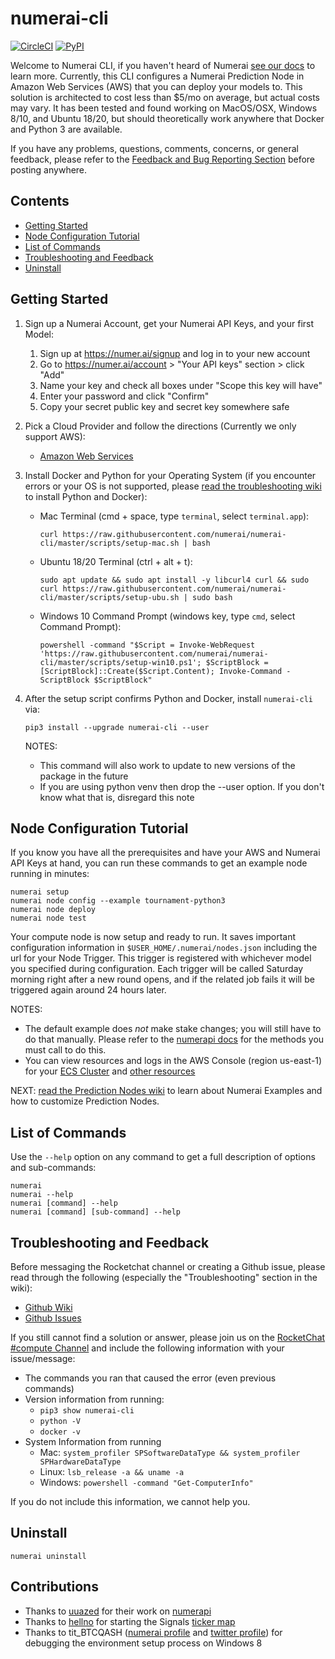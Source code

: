 # numerai-cli

[![CircleCI](https://circleci.com/gh/numerai/numerai-cli.svg?style=svg)](https://circleci.com/gh/numerai/numerai-cli)
[![PyPI](https://img.shields.io/pypi/v/numerai-cli.svg?color=brightgreen)](https://pypi.org/project/numerai-cli/)

Welcome to Numerai CLI, if you haven't heard of Numerai [see our docs](https://docs.numer.ai/tournament/learn)
to learn more. Currently, this CLI configures a Numerai Prediction Node in Amazon Web Services 
(AWS) that you can deploy your models to. This solution is architected to cost less than 
$5/mo on average, but actual costs may vary. It has been tested and found working on 
MacOS/OSX, Windows 8/10, and Ubuntu 18/20, but should theoretically work anywhere that
Docker and Python 3 are available.

If you have any problems, questions, comments, concerns, or general feedback, please refer to the
[Feedback and Bug Reporting Section](#feedback-and-bug-reporting) before posting anywhere.


## Contents
- [Getting Started](#getting-started)
- [Node Configuration Tutorial](#node-configuration)
- [List of Commands](#list-of-commands)
- [Troubleshooting and Feedback](#troubleshooting-and-feedback)
- [Uninstall](#uninstall)


## Getting Started

1.  Sign up a Numerai Account, get your Numerai API Keys, and your first Model:
    1.  Sign up at https://numer.ai/signup and log in to your new account
    2.  Go to https://numer.ai/account > "Your API keys" section > click "Add"
    3.  Name your key and check all boxes under "Scope this key will have"
    4.  Enter your password and click "Confirm"
    5.  Copy your secret public key and secret key somewhere safe
  

2.  Pick a Cloud Provider and follow the directions (Currently we only support AWS):
    - [Amazon Web Services](https://github.com/numerai/numerai-cli/wiki/Amazon-Web-Services)
    

3.  Install Docker and Python for your Operating System (if you encounter errors or your
    OS is not supported, please [read the troubleshooting wiki](
    https://github.com/numerai/numerai-cli/wiki/Troubleshooting) to install Python and Docker):
    - Mac Terminal (cmd + space, type `terminal`, select `terminal.app`):
        ```
        curl https://raw.githubusercontent.com/numerai/numerai-cli/master/scripts/setup-mac.sh | bash
        ```
      
    - Ubuntu 18/20 Terminal (ctrl + alt + t):
        ```
        sudo apt update && sudo apt install -y libcurl4 curl && sudo curl https://raw.githubusercontent.com/numerai/numerai-cli/master/scripts/setup-ubu.sh | sudo bash
        ```
    
    - Windows 10 Command Prompt (windows key, type `cmd`, select Command Prompt):
        ```
        powershell -command "$Script = Invoke-WebRequest 'https://raw.githubusercontent.com/numerai/numerai-cli/master/scripts/setup-win10.ps1'; $ScriptBlock = [ScriptBlock]::Create($Script.Content); Invoke-Command -ScriptBlock $ScriptBlock"
      ```
4.  After the setup script confirms Python and Docker, install `numerai-cli` via:
    ```
    pip3 install --upgrade numerai-cli --user
    ```
    NOTES:
    - This command will also work to update to new versions of the package in the future
    - If you are using python venv then drop the --user option. 
      If you don't know what that is, disregard this note


## Node Configuration Tutorial

If you know you have all the prerequisites and have your AWS and Numerai API Keys at hand,
you can run these commands to get an example node running in minutes:

```
numerai setup
numerai node config --example tournament-python3
numerai node deploy
numerai node test
```

Your compute node is now setup and ready to run. It saves important configuration 
information in `$USER_HOME/.numerai/nodes.json` including the url for your Node Trigger.
This trigger is registered with whichever model you specified during configuration.
Each trigger will be called Saturday morning right after a new round opens, 
and if the related job fails it will be triggered again around 24 hours later.

NOTES:
- The default example does _not_ make stake changes; you will still have to do that manually.
  Please refer to the [numerapi docs](https://numerapi.readthedocs.io/en/latest/api/numerapi.html#module-numerapi.numerapi)
  for the methods you must call to do this.
- You can view resources and logs in the AWS Console (region us-east-1) for your
  [ECS Cluster](https://console.aws.amazon.com/ecs/home?region=us-east-1#/clusters/numerai-submission-ecs-cluster/tasks)
  and [other resources](https://console.aws.amazon.com/cloudwatch/home?region=us-east-1#logsV2:log-groups)

NEXT: [read the Prediction Nodes wiki](https://github.com/numerai/numerai-cli/wiki/Prediction-Nodes)
to learn about Numerai Examples and how to customize Prediction Nodes.

## List of Commands
Use the `--help` option on any command to get a full description of options and sub-commands:
```
numerai
numerai --help
numerai [command] --help
numerai [command] [sub-command] --help
```


## Troubleshooting and Feedback
Before messaging the Rocketchat channel or creating a Github issue, 
please read through the following (especially the "Troubleshooting" section in the wiki):
- [Github Wiki](https://github.com/numerai/numerai-cli/wiki)
- [Github Issues](https://github.com/numerai/numerai-cli/issues)

If you still cannot find a solution or answer, please join us on the 
[RocketChat #compute Channel](https://community.numer.ai/channel/compute) 
and include the following information with your issue/message:

- The commands you ran that caused the error (even previous commands)
- Version information from running:
    - `pip3 show numerai-cli`
    - `python -V`
    - `docker -v`
- System Information from running
    - Mac: `system_profiler SPSoftwareDataType && system_profiler SPHardwareDataType`
    - Linux: `lsb_release -a && uname -a`
    - Windows: `powershell -command "Get-ComputerInfo"`
  
If you do not include this information, we cannot help you.
      

## Uninstall
```
numerai uninstall
```


## Contributions

- Thanks to [uuazed](https://github.com/uuazed) for their work on [numerapi](https://github.com/uuazed/numerapi)
- Thanks to [hellno](https://github.com/hellno) for starting the Signals [ticker map](https://github.com/hellno/numerai-signals-tickermap)
- Thanks to tit_BTCQASH ([numerai profile](https://numer.ai/tit_btcqash) and [twitter profile](https://twitter.com/tit_BTCQASH)) for debugging the environment setup process on Windows 8
